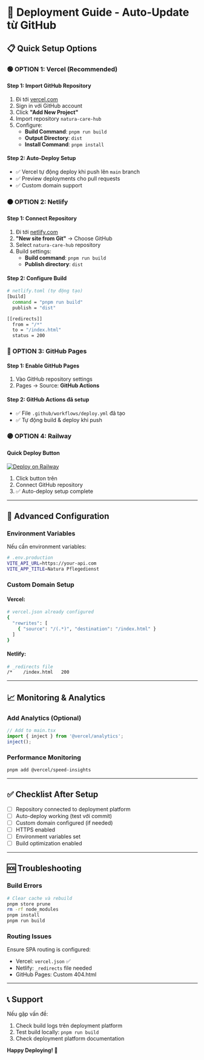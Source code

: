 # 🚀 Deployment Guide - Auto-Update từ GitHub

## 📋 Quick Setup Options

### 🟢 OPTION 1: Vercel (Recommended)

#### Step 1: Import GitHub Repository
1. Đi tới [vercel.com](https://vercel.com)
2. Sign in với GitHub account
3. Click **"Add New Project"**
4. Import repository `natura-care-hub`
5. Configure:
   - **Build Command**: `pnpm run build`
   - **Output Directory**: `dist`
   - **Install Command**: `pnpm install`

#### Step 2: Auto-Deploy Setup
- ✅ Vercel tự động deploy khi push lên `main` branch
- ✅ Preview deployments cho pull requests
- ✅ Custom domain support

### 🟠 OPTION 2: Netlify

#### Step 1: Connect Repository
1. Đi tới [netlify.com](https://netlify.com)
2. **"New site from Git"** → Choose GitHub
3. Select `natura-care-hub` repository
4. Build settings:
   - **Build command**: `pnpm run build`
   - **Publish directory**: `dist`

#### Step 2: Configure Build
```bash
# netlify.toml (tự động tạo)
[build]
  command = "pnpm run build"
  publish = "dist"

[[redirects]]
  from = "/*"
  to = "/index.html"
  status = 200
```

### 🔵 OPTION 3: GitHub Pages

#### Step 1: Enable GitHub Pages
1. Vào GitHub repository settings
2. Pages → Source: **GitHub Actions**

#### Step 2: GitHub Actions đã setup
- ✅ File `.github/workflows/deploy.yml` đã tạo
- ✅ Tự động build & deploy khi push

### 🟣 OPTION 4: Railway

#### Quick Deploy Button
[![Deploy on Railway](https://railway.app/button.svg)](https://railway.app/template/vite-react)

1. Click button trên
2. Connect GitHub repository
3. ✅ Auto-deploy setup complete

---

## 🔧 Advanced Configuration

### Environment Variables
Nếu cần environment variables:

```bash
# .env.production
VITE_API_URL=https://your-api.com
VITE_APP_TITLE=Natura Pflegedienst
```

### Custom Domain Setup

#### Vercel:
```bash
# vercel.json already configured
{
  "rewrites": [
    { "source": "/(.*)", "destination": "/index.html" }
  ]
}
```

#### Netlify:
```bash
# _redirects file
/*    /index.html   200
```

---

## 📈 Monitoring & Analytics

### Add Analytics (Optional)
```typescript
// Add to main.tsx
import { inject } from '@vercel/analytics';
inject();
```

### Performance Monitoring
```bash
pnpm add @vercel/speed-insights
```

---

## ✅ Checklist After Setup

- [ ] Repository connected to deployment platform
- [ ] Auto-deploy working (test với commit)
- [ ] Custom domain configured (if needed)
- [ ] HTTPS enabled
- [ ] Environment variables set
- [ ] Build optimization enabled

---

## 🆘 Troubleshooting

### Build Errors
```bash
# Clear cache và rebuild
pnpm store prune
rm -rf node_modules
pnpm install
pnpm run build
```

### Routing Issues
Ensure SPA routing is configured:
- Vercel: `vercel.json` ✅
- Netlify: `_redirects` file needed
- GitHub Pages: Custom 404.html

---

## 📞 Support

Nếu gặp vấn đề:
1. Check build logs trên deployment platform
2. Test build locally: `pnpm run build`
3. Check deployment platform documentation

**Happy Deploying! 🎉** 